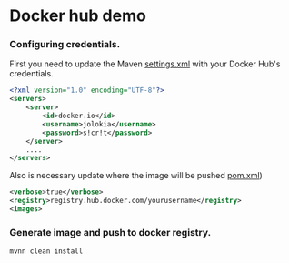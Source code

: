 # Docker hub demo

### Configuring credentials.

First you need to update the Maven [settings.xml](https://dmp.fabric8.io/#authentication) with your Docker Hub's credentials.

```xml
<?xml version="1.0" encoding="UTF-8"?>
<servers>
    <server>
        <id>docker.io</id>
        <username>jolokia</username>
        <password>s!cr!t</password>
    </server>
    ....
</servers>
```

Also is necessary update where the image will be pushed [pom.xml](https://github.com/igormgomes/docker-hub-demo/blob/master/pom.xml))

```xml
<verbose>true</verbose>
<registry>registry.hub.docker.com/yourusername</registry>
<images>
```



### Generate image and push to docker registry.

```
mvnn clean install
```
